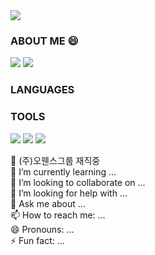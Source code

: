 <img src="https://capsule-render.vercel.app/api?type=Waving&color=auto&height=300&section=header&text=I'm%20Daeun&fontSize=90" />

### ABOUT ME 😄

<a href="https://www.notion.so/16821e61a1b240769be159c0143f2869" target="_blank"><img src="https://img.shields.io/badge/notion-000000?style=for-the-badge&logo=Notion&logoColor=ffffff"/></a>
<a href="https://blog.naver.com/bakdan2" target="_blank"><img src="https://img.shields.io/badge/blog-2DB400?style=for-the-badge&logo=blogger&logoColor=ffffff"/></a>
### LANGUAGES

### TOOLS
<a href="https://blog.naver.com/bakdan2" target="_blank"><img src="https://img.shields.io/badge/mysql-4479A1?style=for-the-badge&logo=mysql&logoColor=ffffff"/></a>
<a href="https://blog.naver.com/bakdan2" target="_blank"><img src="https://img.shields.io/badge/MariaDB-354168?style=for-the-badge&logo=mariadbfoundation&logoColor=ffffff"/></a>
<a href="https://blog.naver.com/bakdan2" target="_blank"><img src="https://img.shields.io/badge/IntelliJ-0C79FC?style=for-the-badge&logo=intellijidea&logoColor=ffffff"/></a>

<!--
**pde0111/pde0111** is a ✨ _special_ ✨ repository because its `README.md` (this file) appears on your GitHub profile.

Here are some ideas to get you started:
-->
🔭 (주)오웬스그룹 재직중</br>
🌱 I’m currently learning ... </br>
👯 I’m looking to collaborate on ...</br>
🤔 I’m looking for help with ...</br>
💬 Ask me about ...</br>
📫 How to reach me: ...</br>
😄 Pronouns: ...</br>
⚡ Fun fact: ...</br>
